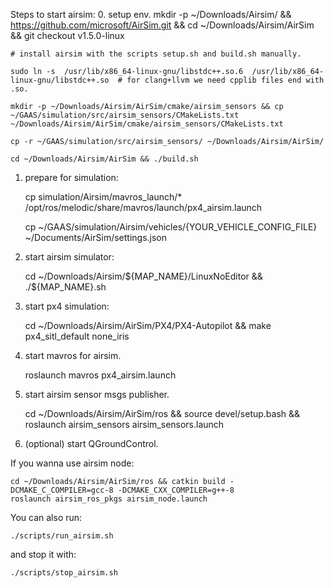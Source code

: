 Steps to start airsim:
0. setup env.
    mkdir -p ~/Downloads/Airsim/ && https://github.com/microsoft/AirSim.git && cd ~/Downloads/Airsim/AirSim && git checkout v1.5.0-linux

    # install airsim with the scripts setup.sh and build.sh manually.

    sudo ln -s  /usr/lib/x86_64-linux-gnu/libstdc++.so.6  /usr/lib/x86_64-linux-gnu/libstdc++.so  # for clang+llvm we need cpplib files end with .so.

    mkdir -p ~/Downloads/Airsim/AirSim/cmake/airsim_sensors && cp ~/GAAS/simulation/src/airsim_sensors/CMakeLists.txt ~/Downloads/Airsim/AirSim/cmake/airsim_sensors/CMakeLists.txt

    cp -r ~/GAAS/simulation/src/airsim_sensors/ ~/Downloads/Airsim/AirSim/

    cd ~/Downloads/Airsim/AirSim && ./build.sh

1. prepare for simulation:

    cp simulation/Airsim/mavros_launch/* /opt/ros/melodic/share/mavros/launch/px4_airsim.launch

    cp ~/GAAS/simulation/Airsim/vehicles/{YOUR_VEHICLE_CONFIG_FILE} ~/Documents/AirSim/settings.json

2. start airsim simulator:

    cd ~/Downloads/Airsim/${MAP_NAME}/LinuxNoEditor && ./${MAP_NAME}.sh

3. start px4 simulation:

    cd ~/Downloads/Airsim/AirSim/PX4/PX4-Autopilot && make px4_sitl_default none_iris

4. start mavros for airsim.

    roslaunch mavros px4_airsim.launch

5. start airsim sensor msgs publisher.

    cd ~/Downloads/Airsim/AirSim/ros && source devel/setup.bash && roslaunch airsim_sensors airsim_sensors.launch

6. (optional) start QGroundControl.




If you wanna use airsim node:

    cd ~/Downloads/Airsim/AirSim/ros && catkin build -DCMAKE_C_COMPILER=gcc-8 -DCMAKE_CXX_COMPILER=g++-8
    roslaunch airsim_ros_pkgs airsim_node.launch 

You can also run:

    ./scripts/run_airsim.sh

and stop it with:

    ./scripts/stop_airsim.sh
